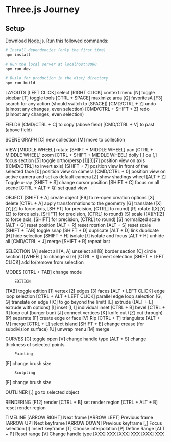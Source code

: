 # Three.js Journey

## Setup
Download [Node.js](https://nodejs.org/en/download/).
Run this followed commands:

``` bash
# Install dependencies (only the first time)
npm install

# Run the local server at localhost:8080
npm run dev

# Build for production in the dist/ directory
npm run build
```

LAYOUTS
[LEFT CLICK] select
[RIGHT CLICK] context menu
[N] toggle sidebar
[T] toggle tools
[CTRL + SPACE] maximize area
[Q] favoritesA
[F3] search for any action (should switch to [SPACE])
[CMD/CTRL + Z] undo (almost any changes, even selection)
[CMD/CTRL + SHIFT + Z] redo (almost any changes, even selection)

FIELDS
[CMD/CTRL + C] to copy (above field)
[CMD/CTRL + V] to past (above field)

SCENE GRAPH
[C] new collection
[M] move to collection

VIEW
[MIDDLE WHEEL] rotate
[SHIFT + MIDDLE WHEEL] pan
[CTRL + MIDDLE WHEEL] zoom
[CTRL + SHIFT + MIDDLE WHEEL] dolly
[.] ou [,] focus section
[5] toggle ortho/persp
[1][3][7] position view on axis ([CMD/CTRL] to invert axis)
[SHIFT + 7] position view in front of the selected face
[0] position view on camera
[CMD/CTRL + 0] position view on active camera and set as default camera
[Z] show shadings wheel
[ALT + Z] Toggle x-ray
[SHIFT + S] change cursor position
[SHIFT + C] focus on all scene
[CTRL + ALT + Q] set quad view

OBJECT
[SHIFT + A] create object
[F9] to re-open creation options
[X] delete
[CTRL + A] apply transformations to the geometry
[G] translate
([X][Y][Z] to force axis, [SHIFT] for precision, [CTRL] to round)
[R] rotate
([X][Y][Z] to force axis, [SHIFT] for precision, [CTRL] to round)
[S] scale
([X][Y][Z] to force axis, [SHIFT] for precision, [CTRL] to round)
[S] normalized scale
[ALT + G] reset position
[ALT + R] reset rotation
[ALT + S] reset scale
[SHIFT + TAB] toggle snap
[SHIFT + D] duplicate
[ALT + D] link duplicate
[H] hide selection
[SHIFT + H] isolate
[/] isolate and focus
[ALT + H] unhide all
[CMD/CTRL + J] merge
[SHIFT + R] repeat last


SELECTION
[A] select all
[A, A] unselect all
[B] border section
[C] circle section ([WHEEL] to change size)
[CTRL + I] invert selection
[SHIFT + LEFT CLICK] add to/remove from selection

MODES
[CTRL + TAB] change mode

		EDITION
[TAB] toggle edition
[1] vertex
[2] edges
[3] faces
[ALT + LEFT CLICK] edge loop selection
[CTRL + ALT + LEFT CLICK] parallel edge loop selection
[G, G] translate on edge ([C] to go beyond the limit)
[E] extrude ([ALT + E] extrude with options)
[I] inset
[I, I] individual inset
[CTRL + B] bevel
[CTRL + R] loop cut (burger bun)
[J] connect vertices
[K] knife cut ([Z] cut through)
[P] separate
[F] create edge or face
[V] Rip
[CTRL + T] triangulate
[ALT + M] merge
[CTRL + L] select island
[SHIFT + E] change crease (for subdivision surface)
[U] unwrap menu
[M] merge

CURVES
[C] toggle open
[V] change handle type
[ALT + S] change thickness of selected points

		Painting
[F] change brush size

		Sculpting
[F] change brush size

OUTLINER
[.] go to selected object

RENDERING
[F12] render
[CTRL + B] set render region
[CTRL + ALT + B] reset render region

TIMELINE
[ARROW RIGHT] Next frame
[ARROW LEFT] Previous frame
[ARROW UP] Next keyframe
[ARROW DOWN] Previous keyframe
[,] Focus selection
[I] Insert keyframe
[T] Choose interpolation
[P] Define Range
[ALT + P] Reset range
[V] Change handle type
[XXX] XXX
[XXX] XXX
[XXX] XXX


